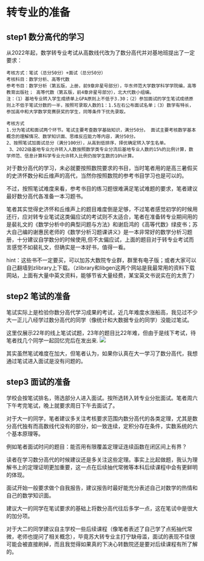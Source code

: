 # 转专业的准备

## step1 数分高代的学习
从2022年起，数学转专业考试从高数线代改为了数分高代并对基地班提出了一定要求：
    
    考核方式：笔试（总分50分）+面试（总分50分）
    考核科目：数学分析、高等代数
    参考书目：数学分析（第五版，上册，前9章非星号部分），华东师范大学数学科学学院编，高等教育出版社； 高等代数（第五版，前4章非星号部分），北大代数小组编。
    注：（1）基地专业转入学生成绩单上GPA原则上不低于3.30；（2）参加面试的学生笔试成绩原则上不低于笔试分数的一半，按照可录取人数的1：1.5左右公布面试名单；（3）数学有特长，参加高中和大学数学竞赛获奖的学生，同等条件下优先录取。

    考核方式
    1.分为笔试和面试两个环节。笔试主要考查数学基础知识，满分50分。 面试主要考核数学基本概念的理解情况、数学知识面、思维反应能力等内容，满分50分。                             
    2、按照笔试加面试总分（满分100分），从高到低排序，择优确定转入学生名单。                                   
     3、2022级基地专业允许转入人数按照数学类专业分流后基地专业人数的15%的比例计算，数学师范、信息计算科学专业允许转入比例仍按学生数的10%计算。


对于数分高代的学习，未必就要按照数院要求的书目，当时笔者用的是高三暑假买的史济怀数分和丘维声的高代，当然你按照数院的参考书目学习也是可以的。

不过，按照笔试难度来看，参考书目的练习题很难满足笔试难题的要求，笔者建议最好数分高代各准备一本习题书。

笔者其实觉得史济怀和丘维声上的题目难度倒是足够，不过笔者感觉初学的时候用还行，应对转专业笔试这类偏应试的考试则不太适合，笔者在准备转专业期间用的是裴礼文的《数学分析中的典型问题与方法》和谢启鸿的《高等代数》绿皮书；苏大自己编的谢惠民老师的《数学分析习题课讲义》是一本非常好的数学分析习题册，十分建议自学数分的时候使用,但不太偏应试，上面的题目对于转专业考试而言感觉不如裴礼文，但确实是一本好书，值得一看。

hint：这些书不一定要买，可以加苏大数院专业群，群里有电子版；或者大家可以自己翻墙到zlibrary上下载。（zlibrary和libgen这两个网站是我最常用的资料下载网站，上面有大量中英文资料，能够节省大量经费，某宝英文书说实在的太贵了）





## step2 笔试的准备
笔试实际上是检验你数分高代学习成果的考试，近几年难度水涨船高，我见过不少大一正儿八经学过数分高代的同学（像统计和大数据专业的同学）没能过笔试。

这里仅展示22年的线上笔试试题，23年的题目比22年难，但由于是线下考试，待笔者找几个同学一起回忆完后在发出来.
![](https://s3.bmp.ovh/imgs/2023/05/26/ab21a953c04647ac.jpg)


其实虽然笔试难度在加大，但笔者认为，如果你认真在大一学习了数分高代，我想通过笔试进入面试是没有问题的。

## step3 面试的准备
学校会按笔试排名，筛选部分人进入面试。按所选转入转专业分批面试。笔者周六下午考完笔试，晚上就要求周日下午去面试了。

对于大一的同学，笔者建议多关注考核要求范围内数分高代的各类定理，尤其是数分高代独有而高数线代没有的部分，如一致连续，定积分存在条件，实数系统的六个基本原理等。

例如笔者面试时问的题目：能否用有限覆盖定理证连续函数在闭区间上有界？

读者在学习数分高代的时候建议还是多关注这些定理。事实上比起做题，我认为理解书上的定理证明更加重要，这一点在后续抽代常微等本科后续课程中会有更鲜明的体现。

面试开始一般要求做个自我报告，建议报告时最好能充分表述自己对数学的热情和自己的数学知识面。

建议大一的同学在笔试要求的基础上将数分高代往后多学一点，这在笔试中是很大的加分项。

对于大二的同学建议自主学校一些后续课程（像笔者表述了自己学了点拓抽代常微，老师也提问了相关概念），毕竟苏大转专业主打宁缺毋滥，面试的表现不佳很可能会被直接刷掉，而且我觉得如果真的下决心转数院还是要对后续课程有所了解的。
